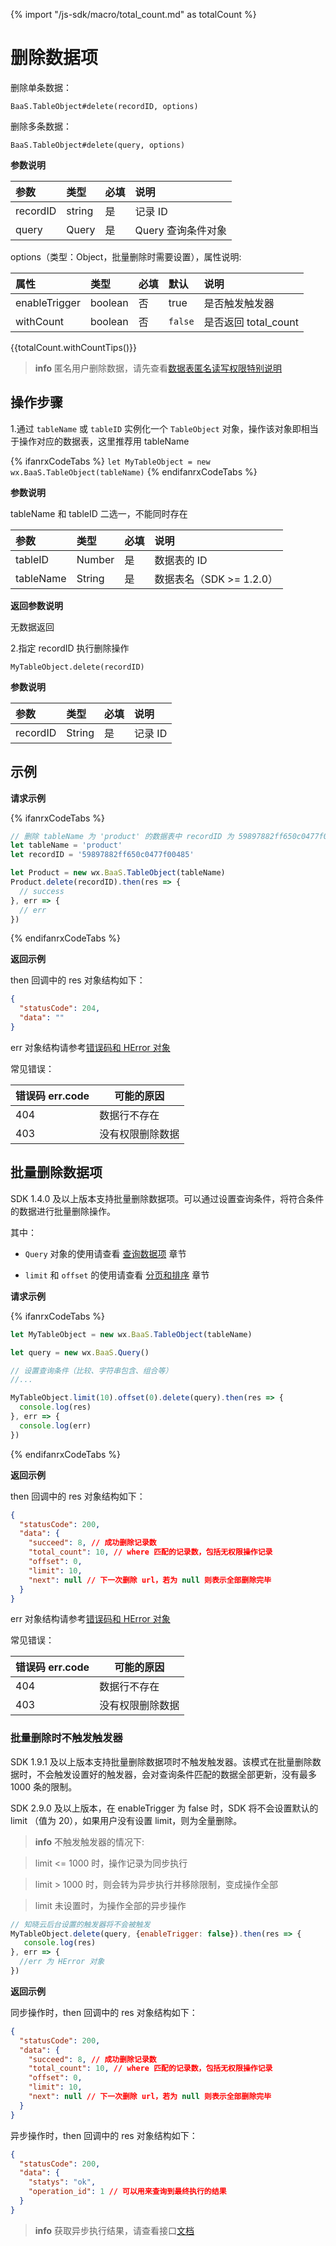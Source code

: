 {% import "/js-sdk/macro/total_count.md" as totalCount %}

# 删除数据项

删除单条数据：

`BaaS.TableObject#delete(recordID, options)`

删除多条数据：

`BaaS.TableObject#delete(query, options)`

**参数说明**

| 参数     | 类型   | 必填 | 说明    |
| :------- | :----- | :--- |:------- |
| recordID | string |  是  | 记录 ID |
| query    | Query  |  是  | Query 查询条件对象 |

options（类型：Object，批量删除时需要设置），属性说明:

| 属性          | 类型    | 必填 | 默认 | 说明 |
| :------------ | :------ | :--- | :--- |:--- |
| enableTrigger | boolean |  否  | true | 是否触发触发器 |
| withCount     | boolean |  否  | `false` | 是否返回 total_count |

{{totalCount.withCountTips()}}

<!-- 分隔两个 info -->
> **info**
> 匿名用户删除数据，请先查看[数据表匿名读写权限特别说明](/js-sdk/schema/#数据表匿名读写权限特别说明)

## 操作步骤

1.通过 `tableName` 或 `tableID` 实例化一个 `TableObject` 对象，操作该对象即相当于操作对应的数据表，这里推荐用 tableName

{% ifanrxCodeTabs %}
`let MyTableObject = new wx.BaaS.TableObject(tableName)`
{% endifanrxCodeTabs %}

**参数说明**

tableName 和 tableID 二选一，不能同时存在

| 参数  | 类型              | 必填 | 说明 |
| :-----  | :----- | :-- | :-- |
| tableID   | Number | 是  | 数据表的 ID             |
| tableName | String |  是 | 数据表名（SDK >= 1.2.0） |

**返回参数说明**

无数据返回

2.指定 recordID 执行删除操作

`MyTableObject.delete(recordID)`

**参数说明**

| 参数      | 类型   | 必填 | 说明 |
| :------- | :----- | :-- | :---|
| recordID | String | 是  | 记录 ID |


## 示例

**请求示例**

{% ifanrxCodeTabs %}
```js
// 删除 tableName 为 'product' 的数据表中 recordID 为 59897882ff650c0477f00485 的数据项
let tableName = 'product'
let recordID = '59897882ff650c0477f00485'

let Product = new wx.BaaS.TableObject(tableName)
Product.delete(recordID).then(res => {
  // success
}, err => {
  // err
})
```
{% endifanrxCodeTabs %}

**返回示例**

then 回调中的 res 对象结构如下：

```json
{
  "statusCode": 204,
  "data": ""
}
```
err 对象结构请参考[错误码和 HError 对象](/js-sdk/error-code.md)

常见错误：

| 错误码 err.code | 可能的原因       |
|----------------|-----------------|
| 404            | 数据行不存在      |
| 403            | 没有权限删除数据   |

## 批量删除数据项

SDK 1.4.0 及以上版本支持批量删除数据项。可以通过设置查询条件，将符合条件的数据进行批量删除操作。

其中：
 - `Query` 对象的使用请查看 [查询数据项](./query.md) 章节

 - `limit` 和 `offset` 的使用请查看 [分页和排序](./limit-and-order.md) 章节

**请求示例**

{% ifanrxCodeTabs %}
```js
let MyTableObject = new wx.BaaS.TableObject(tableName)

let query = new wx.BaaS.Query()

// 设置查询条件（比较、字符串包含、组合等）
//...

MyTableObject.limit(10).offset(0).delete(query).then(res => {
  console.log(res)
}, err => {
  console.log(err)  
})
```
{% endifanrxCodeTabs %}

**返回示例**

then 回调中的 res 对象结构如下：

```json
{
  "statusCode": 200,
  "data": {
    "succeed": 8, // 成功删除记录数
    "total_count": 10, // where 匹配的记录数，包括无权限操作记录
    "offset": 0,
    "limit": 10,
    "next": null // 下一次删除 url，若为 null 则表示全部删除完毕
  }
}
```

err 对象结构请参考[错误码和 HError 对象](/js-sdk/error-code.md)

常见错误：

| 错误码 err.code | 可能的原因       |
|----------------|-----------------|
| 404            | 数据行不存在      |
| 403            | 没有权限删除数据   |

### 批量删除时不触发触发器

SDK 1.9.1 及以上版本支持批量删除数据项时不触发触发器。该模式在批量删除数据时，不会触发设置好的触发器，会对查询条件匹配的数据全部更新，没有最多 1000 条的限制。

SDK 2.9.0 及以上版本，在 enableTrigger 为 false 时，SDK 将不会设置默认的 limit （值为 20），如果用户没有设置 limit，则为全量删除。


> **info**
> 不触发触发器的情况下:

> limit <= 1000 时，操作记录为同步执行

> limit > 1000 时，则会转为异步执行并移除限制，变成操作全部

> limit 未设置时，为操作全部的异步操作

```js
// 知晓云后台设置的触发器将不会被触发
MyTableObject.delete(query, {enableTrigger: false}).then(res => {
   console.log(res)
}, err => {
  //err 为 HError 对象
})
```

**返回示例**

同步操作时，then 回调中的 res 对象结构如下：

```json
{
  "statusCode": 200,
  "data": {
    "succeed": 8, // 成功删除记录数
    "total_count": 10, // where 匹配的记录数，包括无权限操作记录
    "offset": 0,
    "limit": 10,
    "next": null // 下一次删除 url，若为 null 则表示全部删除完毕
  }
}
```

异步操作时，then 回调中的 res 对象结构如下：

```json
{
  "statusCode": 200,
  "data": {
    "statys": "ok",
    "operation_id": 1 // 可以用来查询到最终执行的结果
  }
}
```

> **info**
> 获取异步执行结果，请查看接口[文档](/js-sdk/async-job.md)
